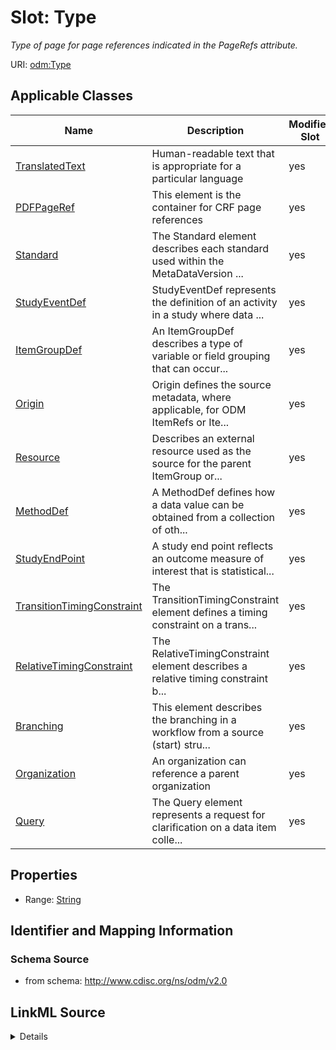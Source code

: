 # Slot: Type


_Type of page for page references indicated in the PageRefs attribute._



URI: [odm:Type](http://www.cdisc.org/ns/odm/v2.0/Type)



<!-- no inheritance hierarchy -->




## Applicable Classes

| Name | Description | Modifies Slot |
| --- | --- | --- |
[TranslatedText](TranslatedText.md) | Human-readable text that is appropriate for a particular language |  yes  |
[PDFPageRef](PDFPageRef.md) | This element is the container for CRF page references |  yes  |
[Standard](Standard.md) | The Standard element describes each standard used within the MetaDataVersion ... |  yes  |
[StudyEventDef](StudyEventDef.md) | StudyEventDef represents the definition of an activity in a study where data ... |  yes  |
[ItemGroupDef](ItemGroupDef.md) | An ItemGroupDef describes a type of variable or field grouping that can occur... |  yes  |
[Origin](Origin.md) | Origin defines the source metadata, where applicable, for ODM ItemRefs or Ite... |  yes  |
[Resource](Resource.md) | Describes an external resource used as the source for the parent ItemGroup or... |  yes  |
[MethodDef](MethodDef.md) | A MethodDef defines how a data value can be obtained from a collection of oth... |  yes  |
[StudyEndPoint](StudyEndPoint.md) | A study end point reflects an outcome measure of interest that is statistical... |  yes  |
[TransitionTimingConstraint](TransitionTimingConstraint.md) | The TransitionTimingConstraint element defines a timing constraint on a trans... |  yes  |
[RelativeTimingConstraint](RelativeTimingConstraint.md) | The RelativeTimingConstraint element describes a relative timing constraint b... |  yes  |
[Branching](Branching.md) | This element describes the branching in a workflow from a source (start) stru... |  yes  |
[Organization](Organization.md) | An organization can reference a parent organization |  yes  |
[Query](Query.md) | The Query element represents a request for clarification on a data item colle... |  yes  |







## Properties

* Range: [String](String.md)





## Identifier and Mapping Information







### Schema Source


* from schema: http://www.cdisc.org/ns/odm/v2.0




## LinkML Source

<details>
```yaml
name: Type
description: Type of page for page references indicated in the PageRefs attribute.
from_schema: http://www.cdisc.org/ns/odm/v2.0
rank: 1000
alias: Type
domain_of:
- TranslatedText
- PDFPageRef
- Standard
- StudyEventDef
- ItemGroupDef
- Origin
- Resource
- MethodDef
- StudyEndPoint
- TransitionTimingConstraint
- RelativeTimingConstraint
- Branching
- Organization
- Query
range: string
any_of:
- range: text
- range: StandardType
- range: PDFPageType
- range: EventType
- range: ItemGroupTypeType
- range: OriginType
- range: MethodType
- range: StudyEndPointType
- range: RelativeTimingConstraintType
- range: BranchingType
- range: OrganizationType
- range: QueryType

```
</details>